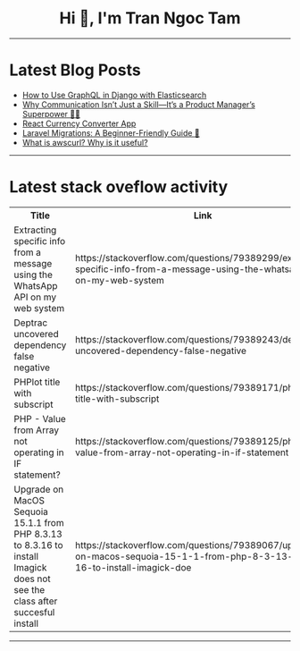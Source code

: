 <h1 align="center">Hi 👋, I'm Tran Ngoc Tam</h1>

---

# Latest Blog Posts 
<!-- BLOG-POST-LIST:START -->
- [How to Use GraphQL in Django with Elasticsearch](https://dev.to/djangotricks/how-to-use-graphql-in-django-with-elasticsearch-4a9p)
- [Why Communication Isn’t Just a Skill—It’s a Product Manager’s Superpower 🚀💬](https://dev.to/mrflamez_/why-communication-isnt-just-a-skill-its-a-product-managers-superpower-3cmj)
- [React Currency Converter App](https://dev.to/imrancodes/react-currency-converter-app-5e9a)
- [Laravel Migrations: A Beginner-Friendly Guide 🚀](https://dev.to/asekhamejoel/laravel-migrations-a-beginner-friendly-guide-54hj)
- [What is awscurl? Why is it useful?](https://dev.to/aws-builders/what-is-awscurl-why-is-it-useful-3fbd)
<!-- BLOG-POST-LIST:END -->

---

# Latest stack oveflow activity
<table>
  <tr><th>Title</th><th>Link</th></tr>
  <!-- STACKOVERFLOW:START --><tr><td>Extracting specific info from a message using the WhatsApp API on my web system</td><td>https://stackoverflow.com/questions/79389299/extracting-specific-info-from-a-message-using-the-whatsapp-api-on-my-web-system</td></tr><tr><td>Deptrac uncovered dependency false negative</td><td>https://stackoverflow.com/questions/79389243/deptrac-uncovered-dependency-false-negative</td></tr><tr><td>PHPlot title with subscript</td><td>https://stackoverflow.com/questions/79389171/phplot-title-with-subscript</td></tr><tr><td>PHP - Value from Array not operating in IF statement?</td><td>https://stackoverflow.com/questions/79389125/php-value-from-array-not-operating-in-if-statement</td></tr><tr><td>Upgrade on MacOS Sequoia 15.1.1 from PHP 8.3.13 to 8.3.16 to install Imagick does not see the class after succesful install</td><td>https://stackoverflow.com/questions/79389067/upgrade-on-macos-sequoia-15-1-1-from-php-8-3-13-to-8-3-16-to-install-imagick-doe</td></tr><!-- STACKOVERFLOW:END -->
</table>

---


